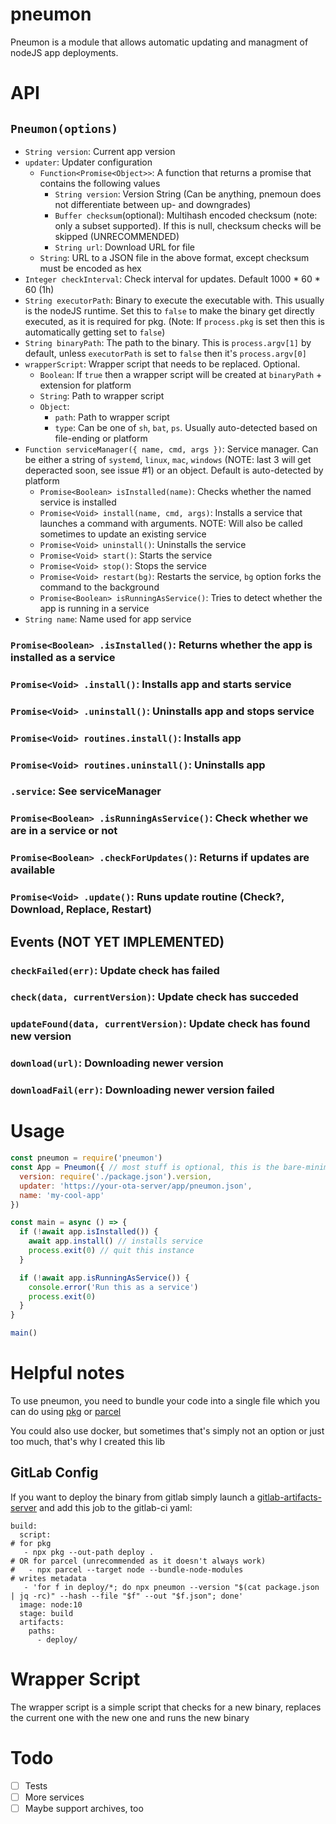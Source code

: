 # pneumon

Pneumon is a module that allows automatic updating and managment of nodeJS app deployments.

# API

## `Pneumon(options)`
- `String version`: Current app version
- `updater`: Updater configuration
  - `Function<Promise<Object>>`: A function that returns a promise that contains the following values
     - `String version`: Version String (Can be anything, pnemoun does not differentiate between up- and downgrades)
     - `Buffer checksum`(optional): Multihash encoded checksum (note: only a subset supported). If this is null, checksum checks will be skipped (UNRECOMMENDED)
     - `String url`: Download URL for file
  - `String`: URL to a JSON file in the above format, except checksum must be encoded as hex
- `Integer checkInterval`: Check interval for updates. Default 1000 * 60 * 60 (1h)
- `String executorPath`: Binary to execute the executable with. This usually is the nodeJS runtime. Set this to `false` to make the binary get directly executed, as it is required for pkg. (Note: If `process.pkg` is set then this is automatically getting set to `false`)
- `String binaryPath`: The path to the binary. This is `process.argv[1]` by default, unless `executorPath` is set to `false` then it's `process.argv[0]`
- `wrapperScript`: Wrapper script that needs to be replaced. Optional.
  - `Boolean`: If `true` then a wrapper script will be created at `binaryPath` + extension for platform
  - `String`: Path to wrapper script
  - `Object`:
    - `path`: Path to wrapper script
    - `type`: Can be one of `sh`, `bat`, `ps`. Usually auto-detected based on file-ending or platform
- `Function serviceManager({ name, cmd, args })`: Service manager. Can be either a string of `systemd`, `linux`, `mac`, `windows` (NOTE: last 3 will get deperacted soon, see issue #1) or an object. Default is auto-detected by platform
    - `Promise<Boolean> isInstalled(name)`: Checks whether the named service is installed
    - `Promise<Void> install(name, cmd, args)`: Installs a service that launches a command with arguments. NOTE: Will also be called sometimes to update an existing service
    - `Promise<Void> uninstall()`: Uninstalls the service
    - `Promise<Void> start()`: Starts the service
    - `Promise<Void> stop()`: Stops the service
    - `Promise<Void> restart(bg)`: Restarts the service, `bg` option forks the command to the background
    - `Promise<Boolean> isRunningAsService()`: Tries to detect whether the app is running in a service
- `String name`: Name used for app service

### `Promise<Boolean> .isInstalled()`: Returns whether the app is installed as a service
### `Promise<Void> .install()`: Installs app and starts service
### `Promise<Void> .uninstall()`: Uninstalls app and stops service
### `Promise<Void> routines.install()`: Installs app
### `Promise<Void> routines.uninstall()`: Uninstalls app
### `.service`: See serviceManager
### `Promise<Boolean> .isRunningAsService()`: Check whether we are in a service or not
### `Promise<Boolean> .checkForUpdates()`: Returns if updates are available
### `Promise<Void> .update()`: Runs update routine (Check?, Download, Replace, Restart)

## Events (NOT YET IMPLEMENTED)
### `checkFailed(err)`: Update check has failed
### `check(data, currentVersion)`: Update check has succeded
### `updateFound(data, currentVersion)`: Update check has found new version
### `download(url)`: Downloading newer version
### `downloadFail(err)`: Downloading newer version failed

# Usage

```js
const pneumon = require('pneumon')
const App = Pneumon({ // most stuff is optional, this is the bare-minimum
  version: require('./package.json').version,
  updater: 'https://your-ota-server/app/pneumon.json',
  name: 'my-cool-app'
})

const main = async () => {
  if (!await app.isInstalled()) {
    await app.install() // installs service
    process.exit(0) // quit this instance
  }

  if (!await app.isRunningAsService()) {
    console.error('Run this as a service')
    process.exit(0)
  }
}

main()
```

# Helpful notes

To use pneumon, you need to bundle your code into a single file which you can do using [pkg](https://github.com/zeit/pkg) or [parcel](https://github.com/parcel-bundler/parcel)

You could also use docker, but sometimes that's simply not an option or just too much, that's why I created this lib

## GitLab Config

If you want to deploy the binary from gitlab simply launch a [gitlab-artifacts-server](https://github.com/mkg20001/gitlab-artifacts-server) and add this job to the gitlab-ci yaml:

```
build:
  script:
# for pkg
   - npx pkg --out-path deploy .
# OR for parcel (unrecommended as it doesn't always work)
#   - npx parcel --target node --bundle-node-modules
# writes metadata
   - 'for f in deploy/*; do npx pneumon --version "$(cat package.json | jq -rc)" --hash --file "$f" --out "$f.json"; done'
  image: node:10
  stage: build
  artifacts:
    paths:
      - deploy/
```

# Wrapper Script

The wrapper script is a simple script that checks for a new binary, replaces the current one with the new one and runs the new binary

# Todo

 - [ ] Tests
 - [ ] More services
 - [ ] Maybe support archives, too
